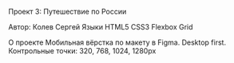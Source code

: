  Проект 3: Путешествие по России

 Автор: Колев Сергей
 Языки
 HTML5
 CSS3
 Flexbox
 Grid

О проекте
Мобильная вёрстка по макету в Figma. Desktop first.
Контрольные точки: 320, 768, 1024, 1280px

